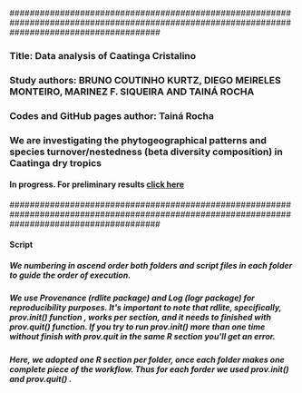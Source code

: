 ##############################################################################################################################################
### Title: Data analysis of Caatinga Cristalino
### Study authors: BRUNO COUTINHO KURTZ,  DIEGO MEIRELES MONTEIRO, MARINEZ F. SIQUEIRA AND TAINÁ ROCHA
### Codes and GitHub pages author: Tainá Rocha 
### We are investigating the phytogeographical patterns and species turnover/nestedness (beta diversity composition) in Caatinga dry tropics
#### In progress. For preliminary results [click here](https://tai-rocha.github.io/Caatinga_Dry_Forest.github.io/)
##############################################################################################################################################

#### Script 
##### We numbering in ascend order both folders and script files in each folder to guide the order of execution.    

##### We use Provenance (rdlite package) and Log (logr package) for reproducibility purposes. It's important to note that rdlite, specifically, prov.init() function , works per section, and it needs to finished with prov.quit() function. If you try to run prov.init() more than one time without finish with prov.quit in the same  R section you'll get an error.


##### Here, we adopted one R section per folder, once each folder makes one complete piece of the workflow. Thus for each forder we used prov.init() and prov.quit() .
